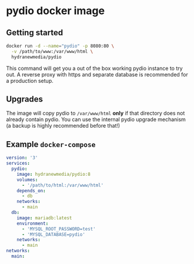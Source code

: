 pydio docker image
==================

## Getting started

```sh
docker run -d --name="pydio" -p 8080:80 \
  -v /path/to/www:/var/www/html \
  hydranewmedia/pydio
```

This command will get you a out of the box working pydio instance to try out.
A reverse proxy with https and separate database is recommended for a production setup.

## Upgrades

The image will copy pydio to `/var/www/html` **only** if that directory does not already contain pydio.
You can use the internal pydio upgrade mechanism (a backup is highly recommended before that!)

## Example `docker-compose`

```yaml
version: '3'
services:
  pydio:
    image: hydranewmedia/pydio:8
    volumes:
      - '/path/to/html:/var/www/html'
    depends_on:
      - db
    networks:
      - main
  db:
    image: mariadb:latest
    environment:
      - 'MYSQL_ROOT_PASSWORD=test'
      - 'MYSQL_DATABASE=pydio'
    networks:
      - main
networks:
  main:
```
